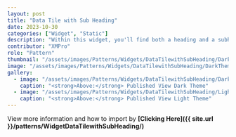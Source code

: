 ```yaml
---
layout: post
title: "Data Tile with Sub Heading"
date: 2023-10-30
categories: ["Widget", "Static"]
description: "Within this widget, you'll find both a heading and a subheading, complemented by a linear gauge and a value field."
contributor: "XMPro"
role: "Pattern"
thumbnail: "/assets/images/Patterns/Widgets/DataTilewithSubHeading/DarkTheme/DataTilewithSubHeadingPublishedMode.png"
image: "/assets/images/Patterns/Widgets/DataTilewithSubHeading/DarkTheme/DataTilewithSubHeadingPublishedMode.png"
gallery:
  - image: "/assets/images/Patterns/Widgets/DataTilewithSubHeading/DarkTheme/DataTilewithSubHeadingPublishedMode.png"
    caption: "<strong>Above:</strong> Published View Dark Theme"
  - image: "/assets/images/Patterns/Widgets/DataTilewithSubHeading/LightTheme/DataTilewithSubHeadingPublishedMode.png"
    caption: "<strong>Above:</strong> Published View Light Theme"
---
```


View more information and how to import by <strong>[Clicking Here]({{ site.url }}/patterns/WidgetDataTilewithSubHeading/)</strong>